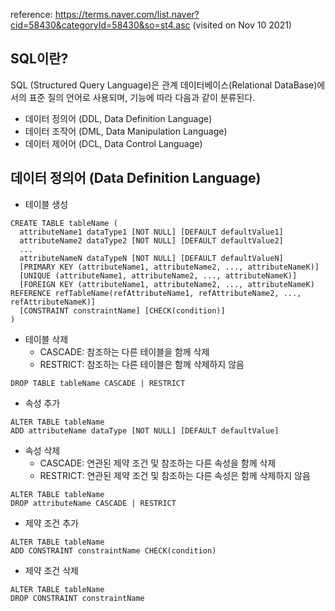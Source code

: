 reference: https://terms.naver.com/list.naver?cid=58430&categoryId=58430&so=st4.asc (visited on Nov 10 2021)

## SQL이란?
SQL (Structured Query Language)은 관계 데이터베이스(Relational DataBase)에서의 표준 질의 언어로 사용되며, 기능에 따라 다음과 같이 분류된다.
 * 데이터 정의어 (DDL, Data Definition Language)
 * 데이터 조작어 (DML, Data Manipulation Language)
 * 데이터 제어어 (DCL, Data Control Language)

## 데이터 정의어 (Data Definition Language)
 * 테이블 생성
```
CREATE TABLE tableName (
  attributeName1 dataType1 [NOT NULL] [DEFAULT defaultValue1]
  attributeName2 dataType2 [NOT NULL] [DEFAULT defaultValue2]
  ...
  attributeNameN dataTypeN [NOT NULL] [DEFAULT defaultValueN]
  [PRIMARY KEY (attributeName1, attributeName2, ..., attributeNameK)]
  [UNIQUE (attributeName1, attributeName2, ..., attributeNameK)]
  [FOREIGN KEY (attributeName1, attributeName2, ..., attributeNameK) REFERENCE refTableName(refAttributeName1, refAttributeName2, ..., refAttributeNameK)]
  [CONSTRAINT constraintName] [CHECK(condition)]
)
```
 * 테이블 삭제
   * CASCADE: 참조하는 다른 테이블을 함께 삭제
   * RESTRICT: 참조하는 다른 테이블은 함께 삭제하지 않음
```
DROP TABLE tableName CASCADE | RESTRICT
```
 * 속성 추가
```
ALTER TABLE tableName
ADD attributeName dataType [NOT NULL] [DEFAULT defaultValue]
```
 * 속성 삭제
   * CASCADE: 연관된 제약 조건 및 참조하는 다른 속성을 함께 삭제
   * RESTRICT: 연관된 제약 조건 및 참조하는 다른 속성은 함께 삭제하지 않음
```
ALTER TABLE tableName
DROP attributeName CASCADE | RESTRICT
```
 * 제약 조건 추가
```
ALTER TABLE tableName
ADD CONSTRAINT constraintName CHECK(condition)
```
 * 제약 조건 삭제
```
ALTER TABLE tableName
DROP CONSTRAINT constraintName
```
